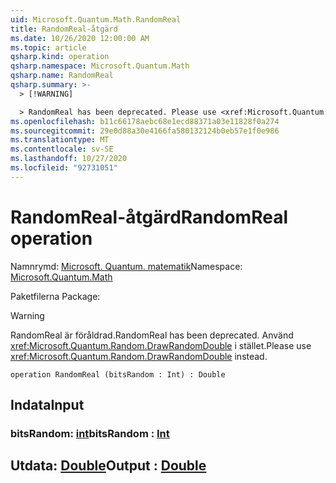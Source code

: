 ```yaml
---
uid: Microsoft.Quantum.Math.RandomReal
title: RandomReal-åtgärd
ms.date: 10/26/2020 12:00:00 AM
ms.topic: article
qsharp.kind: operation
qsharp.namespace: Microsoft.Quantum.Math
qsharp.name: RandomReal
qsharp.summary: >-
  > [!WARNING]

  > RandomReal has been deprecated. Please use <xref:Microsoft.Quantum.Random.DrawRandomDouble> instead.
ms.openlocfilehash: b11c66178aebc68e1ecd88371a03e11828f0a274
ms.sourcegitcommit: 29e0d88a30e4166fa580132124b0eb57e1f0e986
ms.translationtype: MT
ms.contentlocale: sv-SE
ms.lasthandoff: 10/27/2020
ms.locfileid: "92731051"
---
```

# <a name="randomreal-operation"></a><span data-ttu-id="9a714-102">RandomReal-åtgärd</span><span class="sxs-lookup"><span data-stu-id="9a714-102">RandomReal operation</span></span>

<span data-ttu-id="9a714-103">Namnrymd: [Microsoft. Quantum. matematik](xref:Microsoft.Quantum.Math)</span><span class="sxs-lookup"><span data-stu-id="9a714-103">Namespace: [Microsoft.Quantum.Math](xref:Microsoft.Quantum.Math)</span></span>

<span data-ttu-id="9a714-104">Paketfilerna [](https://nuget.org/packages/)</span><span class="sxs-lookup"><span data-stu-id="9a714-104">Package: [](https://nuget.org/packages/)</span></span>


> [!WARNING]
> <span data-ttu-id="9a714-105">RandomReal är föråldrad.</span><span class="sxs-lookup"><span data-stu-id="9a714-105">RandomReal has been deprecated.</span></span> <span data-ttu-id="9a714-106">Använd <xref:Microsoft.Quantum.Random.DrawRandomDouble> i stället.</span><span class="sxs-lookup"><span data-stu-id="9a714-106">Please use <xref:Microsoft.Quantum.Random.DrawRandomDouble> instead.</span></span>



```qsharp
operation RandomReal (bitsRandom : Int) : Double
```


## <a name="input"></a><span data-ttu-id="9a714-107">Indata</span><span class="sxs-lookup"><span data-stu-id="9a714-107">Input</span></span>

### <a name="bitsrandom--int"></a><span data-ttu-id="9a714-108">bitsRandom: [int](xref:microsoft.quantum.lang-ref.int)</span><span class="sxs-lookup"><span data-stu-id="9a714-108">bitsRandom : [Int](xref:microsoft.quantum.lang-ref.int)</span></span>





## <a name="output--double"></a><span data-ttu-id="9a714-109">Utdata: [Double](xref:microsoft.quantum.lang-ref.double)</span><span class="sxs-lookup"><span data-stu-id="9a714-109">Output : [Double](xref:microsoft.quantum.lang-ref.double)</span></span>

